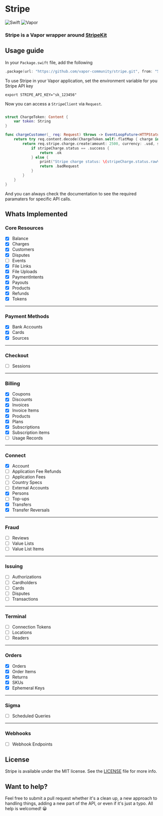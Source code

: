 # Stripe

![Swift](http://img.shields.io/badge/swift-5.2-brightgreen.svg)
![Vapor](http://img.shields.io/badge/vapor-4.0-brightgreen.svg)


### Stripe is a Vapor wrapper around [StripeKit](https://github.com/vapor-community/stripe-kit)

## Usage guide
In your `Package.swift` file, add the following

~~~~swift
.package(url: "https://github.com/vapor-community/stripe.git", from: "5.0.0")
~~~~


To use Stripe in your Vapor application, set the environment variable for you Stripe API key
~~~
export STRIPE_API_KEY="sk_123456"      
~~~

Now you can access a `StripeClient` via `Request`.
~~~~swift

struct ChargeToken: Content {
    var token: String
}

func chargeCustomer(_ req: Request) throws -> EventLoopFuture<HTTPStatus> {
    return try req.content.decode(ChargeToken.self).flatMap { charge in
        return req.stripe.charge.create(amount: 2500, currency: .usd, source: charge.stripeToken).map { stripeCharge in
            if stripeCharge.status == .success {
                return .ok
            } else {
                print("Stripe charge status: \(stripeCharge.status.rawValue)")
                return .badRequest
            }
        }
    }
}
~~~~

And you can always check the documentation to see the required paramaters for specific API calls.

## Whats Implemented

### Core Resources
* [x] Balance
* [x] Charges
* [x] Customers
* [x] Disputes  
* [ ] Events
* [x] File Links
* [x] File Uploads
* [x] PaymentIntents
* [x] Payouts
* [x] Products
* [x] Refunds
* [x] Tokens
---
### Payment Methods
* [x] Bank Accounts
* [x] Cards
* [x] Sources
---
### Checkout
* [ ] Sessions
---
### Billing
* [x] Coupons
* [x] Discounts
* [x] Invoices
* [x] Invoice Items
* [x] Products
* [x] Plans
* [x] Subscriptions
* [x] Subscription items
* [ ] Usage Records
---
### Connect
* [x] Account
* [ ] Application Fee Refunds
* [ ] Application Fees
* [ ] Country Specs
* [ ] External Accounts
* [x] Persons
* [ ] Top-ups
* [x] Transfers
* [x] Transfer Reversals
---
### Fraud
* [ ] Reviews
* [ ] Value Lists
* [ ] Value List Items
---
### Issuing
* [ ] Authorizations
* [ ] Cardholders
* [ ] Cards
* [ ] Disputes
* [ ] Transactions
---
### Terminal
* [ ] Connection Tokens
* [ ] Locations
* [ ] Readers
---
### Orders
* [x] Orders
* [x] Order Items
* [x] Returns
* [x] SKUs
* [x] Ephemeral Keys
---
### Sigma
* [ ] Scheduled Queries
---
### Webhooks
* [ ] Webhook Endpoints

[stripe_home]: http://stripe.com "Stripe"
[stripe_api]: https://stripe.com/docs/api "Stripe API Endpoints"

## License

Stripe is available under the MIT license. See the [LICENSE](LICENSE) file for more info.

## Want to help?
Feel free to submit a pull request whether it's a clean up, a new approach to handling things, adding a new part of the API, or even if it's just a typo. All help is welcomed! 😀
